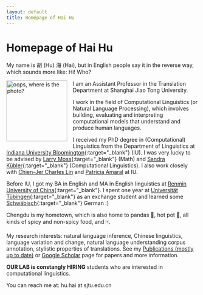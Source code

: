 ```yaml
---
layout: default
title: Homepage of Hai Hu
---
```


# Homepage of Hai Hu

My name is 胡 (Hu) 海 (Hai), but in English people say it in the reverse way, which sounds more like: Hi! Who?
 
 
<img src="/photos/photo1.jpg" alt="oops, where is the photo?" style="width: 160px; float: left; margin: 0px 15px 15px 0px;" />
 
I am an Assistant Professor in the Translation Department at Shanghai Jiao Tong University.

I work in the field of Computational Linguistics (or Natural Language Processing), which involves building, evaluating and interpreting computational models that understand and produce human languages. 

I received my PhD degree in (Computational) Linguistics from the Department of Linguistics at [Indiana University Bloomington](https://linguistics.indiana.edu/){:target="_blank"} (IU). 
I was very lucky to be advised by [Larry Moss](https://iulg.sitehost.iu.edu/moss/){:target="_blank"} (Math) and [Sandra Kübler](https://cl.indiana.edu/~skuebler/){:target="_blank"} (Computational Linguistics). I also work closely with [Chien-Jer Charles Lin](https://ealc.indiana.edu/people/lin-chien-jer-charles.html) and [Patrícia Amaral](https://spanport.indiana.edu/about/faculty/amaral-patricia.html) at IU. 

Before IU, I got my BA in English and MA in English linguistics at [Renmin University of China](http://www.ruc.edu.cn/){:target="_blank"}. I spent one year at [Universität Tübingen](https://uni-tuebingen.de/en/university.html){:target="_blank"} as an exchange student and learned some [Schwäbisch](https://www.schwaebisch-schwaetza.de/schwaebisch_woerterbuch.html){:target="_blank"} German :)

Chengdu is my hometown, which is also home to pandas :panda_face:, hot pot :stew:, all kinds of spicy and non-spicy food, and :mahjong:.
 
My research interests: natural language inference, Chinese linguistics, language variation and change, natural language understanding corpus annotation, stylistic properties of translations. See my [Publications (mostly up to date)](publications/) or [Google Scholar](https://scholar.google.com/citations?user=G2RN6qMAAAAJ&hl=en) page for papers and more information. 

**OUR LAB is constangly HIRING** students who are interested in computational linguistics. 

You can reach me at: hu.hai at sjtu.edu.cn 

